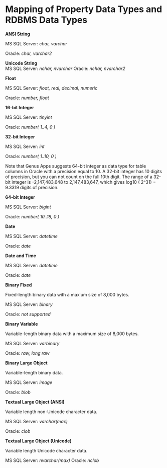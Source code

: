 # Mapping of Property Data Types and RDBMS Data Types

**ANSI String**

MS SQL Server: *char, varchar*

Oracle: *char, varchar2*

**Unicode String**  
MS SQL Server: *nchar, nvarchar*
Oracle: *nchar, nvarchar2*

**Float**

MS SQL Server: *float, real, decimal, numeric*

Oracle: *number, float*

**16-bit Integer**

MS SQL Server: *tinyint*

Oracle: *number( 1..4, 0 )*

**32-bit Integer**

MS SQL Server: *int*

Oracle: *number( 1..10, 0 )*

Note that Genus Apps  suggests 64-bit integer as data type for table columns in Oracle with a precision equal to 10\. A 32-bit integer has 10 digits of precision, but you can not count on the full 10th digit. The range of a 32-bit integer is -2,147,483,648 to 2,147,483,647, which gives log10 ( 2^31) = 9.3319 digits of precision.

**64-bit Integer**

MS SQL Server: *bigint*

Oracle: *number( 10..18, 0 )*

**Date**

MS SQL Server: *datetime*

Oracle: *date*

**Date and Time**

MS SQL Server: *datetime*

Oracle: *date*

**Binary Fixed**

Fixed-length binary data with a maxium size of 8,000 bytes.

MS SQL Server: *binary*

Oracle: *not supported*

**Binary Variable**

Variable-length binary data with a maximum size of 8,000 bytes.

MS SQL Server: *varbinary*

Oracle: *raw, long raw*

**Binary Large Object**

Variable-length binary data.

MS SQL Server: *image*

Oracle: *blob*

**Textual Large Object (ANSI)**

Variable length non-Unicode character data.

MS SQL Server: *varchar(max)*

Oracle: *clob*

**Textual Large Object (Unicode)**

Variable length Unicode character data.  

MS SQL Server: *nvarchar(max)*
Oracle: *nclob*